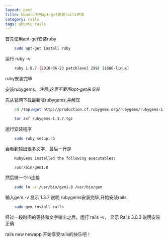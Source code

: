 ```yaml
---
layout: post
title: Ubuntu下用apt-get安装rails环境
category: rails
tags: ubuntu rails
---
```


首先使用apt-get安装ruby

```bash
    sudo apt-get install ruby
```
运行 ruby -v

```bash
    ruby 1.8.7 (2010-06-23 patchlevel 299) [i686-linux]
```
ruby安装完毕

安装rubygems，*注意,这里不要用apt-get来安装*

先从官网下载最新版rubygems,并解压

```bash
    cd /tmp;wget http://production.cf.rubygems.org/rubygems/rubygems-1.3.7.tgz

    tar zxf rubygems-1.3.7.tgz
```

运行安装程序

```bash
    sudo ruby setup.rb
```
会看到输出很多文字，最后一行是

```bash
    RubyGems installed the following executables:

    /usr/bin/gem1.8
```
然后做一个ln连接

```bash
    sudo ln -s /usr/bin/gem1.8 /usr/bin/gem
```
输入gem -v 显示 1.3.7 说明 rubygems安装完毕,开始安装rails

```bash
    sudo gem install rails
```
经过一段时间的等待和文字输出之后，运行 rails -v， 显示  Rails 3.0.3 说明安装正确

rails new newapp  开始享受rails的快乐吧！

